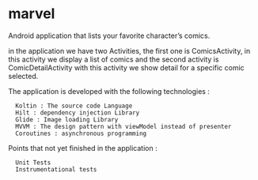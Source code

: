 # marvel

 Android application that lists your favorite character’s comics.
 
 in the application we have two Activities, the first one is ComicsActivity, in this activity we display a list of comics and the second activity is ComicDetailActivity
 with this activity we show detail for a specific comic selected.
 
 The application is developed with the following technologies :
 
      Koltin : The source code Language
      Hilt : dependency injection Library 
      Glide : Image loading Library
      MVVM : The design pattern with viewModel instead of presenter
      Coroutines : asynchronous programming
  
  Points that not yet finished in the application :
  
      Unit Tests
      Instrumentational tests

  
  
  
